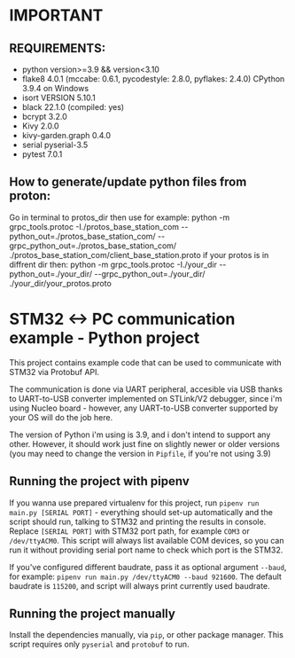 # IMPORTANT
## REQUIREMENTS:
- python version>=3.9 && version<3.10
- flake8  4.0.1 (mccabe: 0.6.1, pycodestyle: 2.8.0, pyflakes: 2.4.0) CPython 3.9.4 on Windows
- isort   VERSION 5.10.1
- black 22.1.0 (compiled: yes)
- bcrypt             3.2.0
- Kivy               2.0.0
- kivy-garden.graph  0.4.0
- serial pyserial-3.5
- pytest             7.0.1
##  How to generate/update python files from proton:
Go in terminal to protos_dir then use for example:
python -m grpc_tools.protoc -I./protos_base_station_com --python_out=./protos_base_station_com/ --grpc_python_out=./protos_base_station_com/ ./protos_base_station_com/client_base_station.proto
if your protos is in diffrent dir then:
python -m grpc_tools.protoc -I./your_dir --python_out=./your_dir/ --grpc_python_out=./your_dir/ ./your_dir/your_protos.proto

# STM32 <-> PC communication example - Python project

This project contains example code that can be used to communicate with STM32 via Protobuf API.

The communication is done via UART peripheral, accesible via USB thanks to UART-to-USB converter implemented on STLink/V2 debugger, since i'm using Nucleo board - however, any UART-to-USB converter supported by your OS will do the job here.

The version of Python i'm using is 3.9, and i don't intend to support any other. However, it should work just fine on slightly newer or older versions (you may need to change the version in `Pipfile`, if you're not using 3.9)

## Running the project with pipenv

If you wanna use prepared virtualenv for this project, run `pipenv run main.py [SERIAL PORT]` - everything should set-up automatically and the script should run, talking to STM32 and printing the results in console. Replace `[SERIAL PORT]` with STM32 port path, for example `COM3` or `/dev/ttyACM0`. This script will always list available COM devices, so you can run it without providing serial port name to check which port is the STM32.

If you've configured different baudrate, pass it as optional argument `--baud`, for example: `pipenv run main.py /dev/ttyACM0 --baud 921600`. The default baudrate is `115200`, and script will always print currently used baudrate.

## Running the project manually

Install the dependencies manually, via `pip`, or other package manager. This script requires only `pyserial` and `protobuf` to run.

